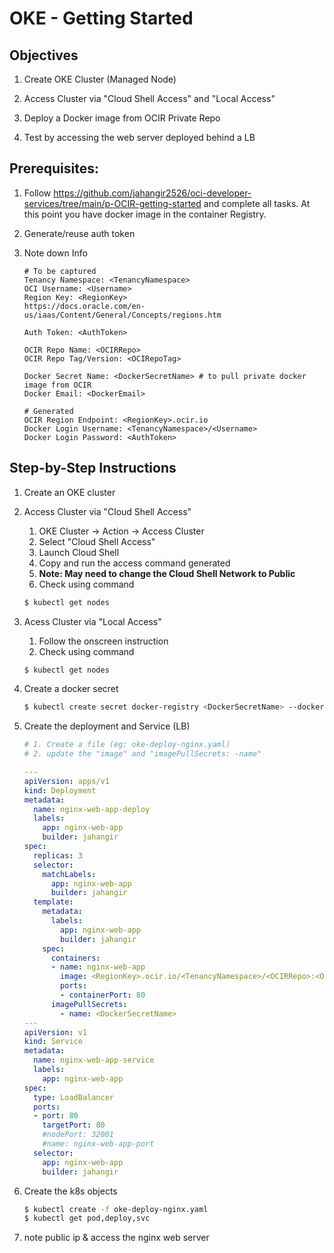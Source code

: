# OKE - Getting Started



## Objectives

1. Create OKE Cluster (Managed Node)

2. Access Cluster via "Cloud Shell Access" and "Local Access"

3. Deploy a Docker image from OCIR Private Repo

4. Test by accessing the web server deployed behind a LB

   

## Prerequisites:

1. Follow https://github.com/jahangir2526/oci-developer-services/tree/main/p-OCIR-getting-started and complete all tasks. At this point you have docker image in the container Registry.

2. Generate/reuse auth token

3. Note down Info

   ```null
   # To be captured
   Tenancy Namespace: <TenancyNamespace>
   OCI Username: <Username>
   Region Key: <RegionKey> 
   https://docs.oracle.com/en-us/iaas/Content/General/Concepts/regions.htm
   
   Auth Token: <AuthToken>
   
   OCIR Repo Name: <OCIRRepo>
   OCIR Repo Tag/Version: <OCIRepoTag>
   
   Docker Secret Name: <DockerSecretName> # to pull private docker image from OCIR
   Docker Email: <DockerEmail>
   
   # Generated
   OCIR Region Endpoint: <RegionKey>.ocir.io
   Docker Login Username: <TenancyNamespace>/<Username> 
   Docker Login Password: <AuthToken>
   ```



## Step-by-Step Instructions

1. Create an OKE cluster

2. Access Cluster  via "Cloud Shell Access"

   1. OKE Cluster -> Action -> Access Cluster
   2. Select "Cloud Shell Access"
   3. Launch Cloud Shell
   4. Copy and run the access command generated
   5. **Note: May need to change the Cloud Shell Network to Public**
   6. Check using command

   ```bash
   $ kubectl get nodes
   ```

3. Acess Cluster  via "Local Access"

   1. Follow the onscreen instruction
   2. Check using command

   ```bash
   $ kubectl get nodes
   ```

4. Create a docker secret

   ```bash
   $ kubectl create secret docker-registry <DockerSecretName> --docker-server=<RegionKey>.ocir.io --docker-username='<TenancyNamespace>/<Username>' --docker-password='<AuthToken>' --docker-email='<DockerEmail>'
   ```

5. Create the deployment and Service (LB) 

   ```yaml
   # 1. Create a file (eg: oke-deploy-nginx.yaml) 
   # 2. update the "image" and "imagePullSecrets: -name"
   
   ---
   apiVersion: apps/v1
   kind: Deployment
   metadata:
     name: nginx-web-app-deploy
     labels:
       app: nginx-web-app
       builder: jahangir
   spec:
     replicas: 3
     selector:
       matchLabels:
         app: nginx-web-app
         builder: jahangir
     template:
       metadata:
         labels:
           app: nginx-web-app
           builder: jahangir
       spec:
         containers:
         - name: nginx-web-app
           image: <RegionKey>.ocir.io/<TenancyNamespace>/<OCIRRepo>:<OCIRRepoTag>
           ports:
           - containerPort: 80
         imagePullSecrets:
           - name: <DockerSecretName>
   ---
   apiVersion: v1
   kind: Service
   metadata:
     name: nginx-web-app-service
     labels:
       app: nginx-web-app
   spec:
     type: LoadBalancer
     ports:
     - port: 80
       targetPort: 80
       #nodePort: 32001
       #name: nginx-web-app-port
     selector:
       app: nginx-web-app
       builder: jahangir
   
   ```

6. Create the k8s objects

   ```bash
   $ kubectl create -f oke-deploy-nginx.yaml
   $ kubectl get pod,deploy,svc
   ```

7. note public ip & access the nginx web server 
